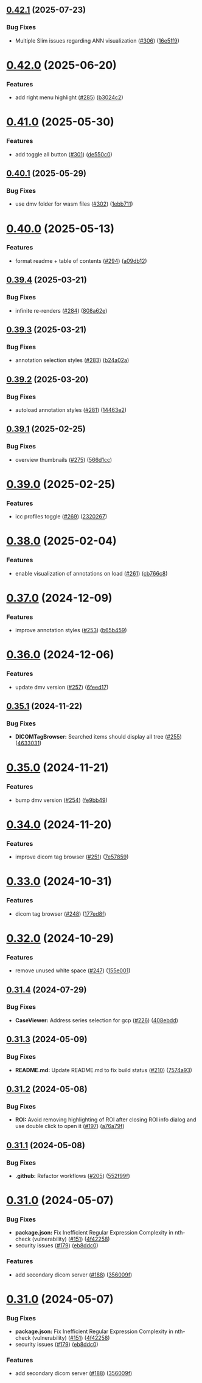 ## [0.42.1](https://github.com/ImagingDataCommons/slim/compare/v0.42.0...v0.42.1) (2025-07-23)


### Bug Fixes

* Multiple Slim issues regarding ANN visualization ([#306](https://github.com/ImagingDataCommons/slim/issues/306)) ([16e5ff9](https://github.com/ImagingDataCommons/slim/commit/16e5ff994a0638e0a68ccbf255b24639c08a4bbd))

# [0.42.0](https://github.com/ImagingDataCommons/slim/compare/v0.41.0...v0.42.0) (2025-06-20)


### Features

* add right menu highlight ([#285](https://github.com/ImagingDataCommons/slim/issues/285)) ([b3024c2](https://github.com/ImagingDataCommons/slim/commit/b3024c200f7982054d1268d68837ae4c21a8b7f1))

# [0.41.0](https://github.com/ImagingDataCommons/slim/compare/v0.40.1...v0.41.0) (2025-05-30)


### Features

* add toggle all button ([#301](https://github.com/ImagingDataCommons/slim/issues/301)) ([de550c0](https://github.com/ImagingDataCommons/slim/commit/de550c0b936339cafdf6931af71a75b03969b479))

## [0.40.1](https://github.com/ImagingDataCommons/slim/compare/v0.40.0...v0.40.1) (2025-05-29)


### Bug Fixes

* use dmv folder for wasm files ([#302](https://github.com/ImagingDataCommons/slim/issues/302)) ([1ebb711](https://github.com/ImagingDataCommons/slim/commit/1ebb711ab38138290c9cf506ad2972fadddbed93))

# [0.40.0](https://github.com/ImagingDataCommons/slim/compare/v0.39.4...v0.40.0) (2025-05-13)


### Features

* format readme + table of contents ([#294](https://github.com/ImagingDataCommons/slim/issues/294)) ([a09db12](https://github.com/ImagingDataCommons/slim/commit/a09db125e0b33a98fe848f66d668ba6f9167a96b))

## [0.39.4](https://github.com/ImagingDataCommons/slim/compare/v0.39.3...v0.39.4) (2025-03-21)


### Bug Fixes

* infinite re-renders ([#284](https://github.com/ImagingDataCommons/slim/issues/284)) ([808a62e](https://github.com/ImagingDataCommons/slim/commit/808a62e4850b4c6321bf5f9b386577187b8a3e82))

## [0.39.3](https://github.com/ImagingDataCommons/slim/compare/v0.39.2...v0.39.3) (2025-03-21)


### Bug Fixes

* annotation selection styles ([#283](https://github.com/ImagingDataCommons/slim/issues/283)) ([b24a02a](https://github.com/ImagingDataCommons/slim/commit/b24a02aec12073f47b9fbf3e80707057f7e149d7))

## [0.39.2](https://github.com/ImagingDataCommons/slim/compare/v0.39.1...v0.39.2) (2025-03-20)


### Bug Fixes

* autoload annotation styles ([#281](https://github.com/ImagingDataCommons/slim/issues/281)) ([14463e2](https://github.com/ImagingDataCommons/slim/commit/14463e2f1568e6280977589892ae95145d09c3da))

## [0.39.1](https://github.com/ImagingDataCommons/slim/compare/v0.39.0...v0.39.1) (2025-02-25)


### Bug Fixes

* overview thumbnails ([#275](https://github.com/ImagingDataCommons/slim/issues/275)) ([566d1cc](https://github.com/ImagingDataCommons/slim/commit/566d1ccb900cb0e30c14a1b7ac4c7da9f3f7c111))

# [0.39.0](https://github.com/ImagingDataCommons/slim/compare/v0.38.0...v0.39.0) (2025-02-25)


### Features

* icc profiles toggle  ([#269](https://github.com/ImagingDataCommons/slim/issues/269)) ([2320267](https://github.com/ImagingDataCommons/slim/commit/23202679246d8f2dbd8ac7b741d8d970e3cb3beb))

# [0.38.0](https://github.com/ImagingDataCommons/slim/compare/v0.37.0...v0.38.0) (2025-02-04)


### Features

* enable visualization of annotations on load ([#261](https://github.com/ImagingDataCommons/slim/issues/261)) ([cb766c8](https://github.com/ImagingDataCommons/slim/commit/cb766c812fa469150bb9bc183f26dfe355b59cdc))

# [0.37.0](https://github.com/ImagingDataCommons/slim/compare/v0.36.0...v0.37.0) (2024-12-09)


### Features

* improve annotation styles ([#253](https://github.com/ImagingDataCommons/slim/issues/253)) ([b65b459](https://github.com/ImagingDataCommons/slim/commit/b65b459eacc8516553a56dc5b8d236c404cdbd81))

# [0.36.0](https://github.com/ImagingDataCommons/slim/compare/v0.35.1...v0.36.0) (2024-12-06)


### Features

* update dmv version ([#257](https://github.com/ImagingDataCommons/slim/issues/257)) ([6feed17](https://github.com/ImagingDataCommons/slim/commit/6feed17845365a41fc48a991dc9d5f7e94d34c47))

## [0.35.1](https://github.com/ImagingDataCommons/slim/compare/v0.35.0...v0.35.1) (2024-11-22)


### Bug Fixes

* **DICOMTagBrowser:** Searched items should display all tree ([#255](https://github.com/ImagingDataCommons/slim/issues/255)) ([4633031](https://github.com/ImagingDataCommons/slim/commit/463303113ae9d4cb13b5aec8314947f21d39a725))

# [0.35.0](https://github.com/ImagingDataCommons/slim/compare/v0.34.0...v0.35.0) (2024-11-21)


### Features

* bump dmv version ([#254](https://github.com/ImagingDataCommons/slim/issues/254)) ([fe9bb49](https://github.com/ImagingDataCommons/slim/commit/fe9bb496aa503c54ee65ffba86a0cf14b7e7c20f))

# [0.34.0](https://github.com/ImagingDataCommons/slim/compare/v0.33.0...v0.34.0) (2024-11-20)


### Features

* improve dicom tag browser ([#251](https://github.com/ImagingDataCommons/slim/issues/251)) ([7e57859](https://github.com/ImagingDataCommons/slim/commit/7e57859287ea3b758f9d2cf4e53729063c589569))

# [0.33.0](https://github.com/ImagingDataCommons/slim/compare/v0.32.0...v0.33.0) (2024-10-31)


### Features

* dicom tag browser ([#248](https://github.com/ImagingDataCommons/slim/issues/248)) ([177ed8f](https://github.com/ImagingDataCommons/slim/commit/177ed8f6b6e82614f9563eb22584c2c6b8bc8de4))

# [0.32.0](https://github.com/ImagingDataCommons/slim/compare/v0.31.4...v0.32.0) (2024-10-29)


### Features

* remove unused white space ([#247](https://github.com/ImagingDataCommons/slim/issues/247)) ([155e001](https://github.com/ImagingDataCommons/slim/commit/155e0018c2fd8b87eee70c207051de9df55f0ada))

## [0.31.4](https://github.com/ImagingDataCommons/slim/compare/v0.31.3...v0.31.4) (2024-07-29)


### Bug Fixes

* **CaseViewer:** Address series selection for gcp ([#226](https://github.com/ImagingDataCommons/slim/issues/226)) ([408ebdd](https://github.com/ImagingDataCommons/slim/commit/408ebdd4d2c4f7668be06aeec9e74c8a5d0a3241))

## [0.31.3](https://github.com/ImagingDataCommons/slim/compare/v0.31.2...v0.31.3) (2024-05-09)


### Bug Fixes

* **README.md:** Update README.md to fix build status ([#210](https://github.com/ImagingDataCommons/slim/issues/210)) ([7574a93](https://github.com/ImagingDataCommons/slim/commit/7574a93b0c9a303202f135566328c69eb605cd69))

## [0.31.2](https://github.com/ImagingDataCommons/slim/compare/v0.31.1...v0.31.2) (2024-05-08)


### Bug Fixes

* **ROI:** Avoid removing highlighting of ROI after closing ROI info dialog and use double click to open it ([#197](https://github.com/ImagingDataCommons/slim/issues/197)) ([a76a79f](https://github.com/ImagingDataCommons/slim/commit/a76a79f46c09f876933e9a6d57b667d673f13e96))

## [0.31.1](https://github.com/ImagingDataCommons/slim/compare/v0.31.0...v0.31.1) (2024-05-08)


### Bug Fixes

* **.github:** Refactor workflows ([#205](https://github.com/ImagingDataCommons/slim/issues/205)) ([552f99f](https://github.com/ImagingDataCommons/slim/commit/552f99f3052c039801f0a6b86564445a3497cc26))

# [0.31.0](https://github.com/ImagingDataCommons/slim/compare/v0.30.0...v0.31.0) (2024-05-07)


### Bug Fixes

* **package.json:** Fix Inefficient Regular Expression Complexity in nth-check (vulnerability) ([#151](https://github.com/ImagingDataCommons/slim/issues/151)) ([4f42258](https://github.com/ImagingDataCommons/slim/commit/4f4225889cedb853c79db84bac8aee94f0b41715))
* security issues ([#179](https://github.com/ImagingDataCommons/slim/issues/179)) ([eb8ddc0](https://github.com/ImagingDataCommons/slim/commit/eb8ddc093427547e7e178973fc871c47fa18ed61))


### Features

* add secondary dicom server ([#188](https://github.com/ImagingDataCommons/slim/issues/188)) ([356009f](https://github.com/ImagingDataCommons/slim/commit/356009f6a86cd96bfa6c6b478adb46683fbdcd3d))

# [0.31.0](https://github.com/ImagingDataCommons/slim/compare/v0.30.0...v0.31.0) (2024-05-07)


### Bug Fixes

* **package.json:** Fix Inefficient Regular Expression Complexity in nth-check (vulnerability) ([#151](https://github.com/ImagingDataCommons/slim/issues/151)) ([4f42258](https://github.com/ImagingDataCommons/slim/commit/4f4225889cedb853c79db84bac8aee94f0b41715))
* security issues ([#179](https://github.com/ImagingDataCommons/slim/issues/179)) ([eb8ddc0](https://github.com/ImagingDataCommons/slim/commit/eb8ddc093427547e7e178973fc871c47fa18ed61))


### Features

* add secondary dicom server ([#188](https://github.com/ImagingDataCommons/slim/issues/188)) ([356009f](https://github.com/ImagingDataCommons/slim/commit/356009f6a86cd96bfa6c6b478adb46683fbdcd3d))
